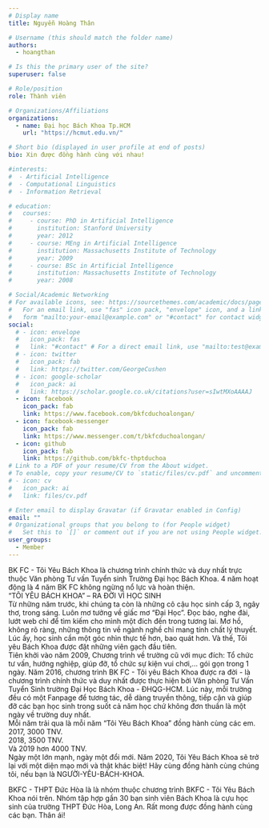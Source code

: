 ```yaml
---
# Display name
title: Nguyễn Hoàng Thân

# Username (this should match the folder name)
authors:
  - hoangthan

# Is this the primary user of the site?
superuser: false

# Role/position
role: Thành viên

# Organizations/Affiliations
organizations:
  - name: Đại học Bách Khoa Tp.HCM
    url: "https://hcmut.edu.vn/"

# Short bio (displayed in user profile at end of posts)
bio: Xin được đồng hành cùng với nhau!

#interests:
#  - Artificial Intelligence
#  - Computational Linguistics
#  - Information Retrieval

# education:
#   courses:
#     - course: PhD in Artificial Intelligence
#       institution: Stanford University
#       year: 2012
#     - course: MEng in Artificial Intelligence
#       institution: Massachusetts Institute of Technology
#       year: 2009
#     - course: BSc in Artificial Intelligence
#       institution: Massachusetts Institute of Technology
#       year: 2008

# Social/Academic Networking
# For available icons, see: https://sourcethemes.com/academic/docs/page-builder/#icons
#   For an email link, use "fas" icon pack, "envelope" icon, and a link in the
#   form "mailto:your-email@example.com" or "#contact" for contact widget.
social:
  # - icon: envelope
  #   icon_pack: fas
  #   link: "#contact" # For a direct email link, use "mailto:test@example.org".
  # - icon: twitter
  #   icon_pack: fab
  #   link: https://twitter.com/GeorgeCushen
  # - icon: google-scholar
  #   icon_pack: ai
  #   link: https://scholar.google.co.uk/citations?user=sIwtMXoAAAAJ
  - icon: facebook
    icon_pack: fab
    link: https://www.facebook.com/bkfcduchoalongan/
  - icon: facebook-messenger
    icon_pack: fab
    link: https://www.messenger.com/t/bkfcduchoalongan/
  - icon: github
    icon_pack: fab
    link: https://github.com/bkfc-thptduchoa
# Link to a PDF of your resume/CV from the About widget.
# To enable, copy your resume/CV to `static/files/cv.pdf` and uncomment the lines below.
# - icon: cv
#   icon_pack: ai
#   link: files/cv.pdf

# Enter email to display Gravatar (if Gravatar enabled in Config)
email: ""
# Organizational groups that you belong to (for People widget)
#   Set this to `[]` or comment out if you are not using People widget.
user_groups:
  - Member
---
```


BK FC - Tôi Yêu Bách Khoa là chương trình chính thức và duy nhất trực thuộc Văn phòng Tư vấn Tuyển sinh Trường Đại học Bách Khoa. 4 năm hoạt động là 4 năm BK FC không ngừng nổ lực và hoàn thiện.  
“TÔI YÊU BÁCH KHOA” – RA ĐỜI VÌ HỌC SINH  
Từ những năm trước, khi chúng ta còn là những cô cậu học sinh cấp 3, ngây thơ, trong sáng. Luôn mơ tưởng về giấc mơ “Đại Học”. Đọc báo, nghe đài, lướt web chỉ để tìm kiếm cho mình một đích đến trong tương lai. Mơ hồ, không rõ ràng, những thông tin về ngành nghề chỉ mang tính chất lý thuyết. Lúc ấy, học sinh cần một góc nhìn thực tế hơn, bao quát hơn. Và thế, Tôi yêu Bách Khoa được đặt những viên gạch đầu tiên.  
Tiên khởi vào năm 2009, Chương trình về trường cũ với mục đích: Tổ chức tư vấn, hướng nghiệp, giúp đỡ, tổ chức sự kiện vui chơi,… gói gọn trong 1 ngày.
Năm 2016, chương trình BK FC - Tôi yêu Bách Khoa được ra đời - là chương trình chính thức và duy nhất được thực hiện bởi Văn phòng Tư Vấn Tuyển Sinh trường Đại Học Bách Khoa - ĐHQG-HCM. Lúc này, mỗi trường đều có một Fanpage để tương tác, dễ dàng truyền thông, tiếp cận và giúp đỡ các bạn học sinh trong suốt cả năm học chứ không đơn thuần là một ngày về trường duy nhất.  
Mỗi năm trải qua là mỗi năm “Tôi Yêu Bách Khoa” đồng hành cùng các em.  
2017, 3000 TNV.  
2018, 3500 TNV.  
Và 2019 hơn 4000 TNV.  
Ngày một lớn mạnh, ngày một đổi mới. Năm 2020, Tôi Yêu Bách Khoa sẽ trở lại với một diện mạo mới và thật khác biệt! Hãy cùng đồng hành cùng chúng tôi, nếu bạn là NGƯỜI-YÊU-BÁCH-KHOA.

BKFC - THPT Đức Hòa là là nhóm thuộc chương trình BKFC - Tôi Yêu Bách Khoa nói trên. Nhóm tập hợp gần 30 bạn sinh viên Bách Khoa là cựu học sinh của trường THPT Đức Hòa, Long An. Rất mong được đồng hành cùng các bạn. Thân ái!
